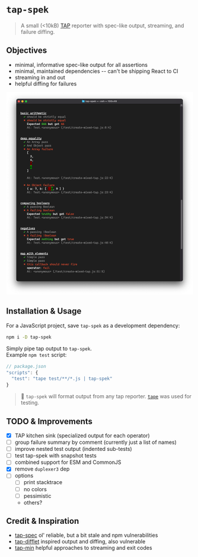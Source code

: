 # `tap-spek`

> A small (<10kB) [TAP](https://testanything.org/) reporter with spec-like output, streaming, and failure diffing.

## Objectives

- minimal, informative spec-like output for all assertions
- minimal, maintained dependencies -- can't be shipping React to CI
- streaming in and out
- helpful diffing for failures

![tap-spek output screen shot](./screen-shot.png)

## Installation & Usage

For a JavaScript project, save `tap-spek` as a development dependency:

```sh
npm i -D tap-spek
```

Simply pipe tap output to `tap-spek`.  
Example `npm test` script:

```js
// package.json
"scripts": {
  "test": "tape test/**/*.js | tap-spek"
}
```

> 💁  `tap-spek` will format output from any tap reporter. [`tape`](https://github.com/substack/tape) was used for testing.

## TODO & Improvements

- [x] TAP kitchen sink (specialized output for each operator)
- [ ] group failure summary by comment (currently just a list of names)
- [ ] improve nested test output (indented sub-tests)
- [ ] test tap-spek with snapshot tests
- [ ] combined support for ESM and CommonJS
- [x] remove `duplexer3` dep
- [ ] options
  - [ ] print stacktrace
  - [ ] no colors
  - [ ] pessimistic
  - others?

## Credit & Inspiration

- [tap-spec](https://github.com/scottcorgan/tap-spec) ol' reliable, but a bit stale and npm vulnerabilities
- [tap-difflet](https://github.com/namuol/tap-difflet) inspired output and diffing, also vulnerable
- [tap-min](https://github.com/derhuerst/tap-min) helpful approaches to streaming and exit codes
